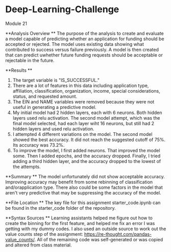 # Deep-Learning-Challenge
Module 21

**Analysis Overview ** The purpose of the analysis to create and evaluate a model capable of predicting whether an application for funding should be accepted or rejected. The model uses existing data showing what contributed to success versus failure previously. A model is then created that can predict uwhether future funding requests should be acceptable or rejectable in the future.

**Results ** 
1. The target variable is "IS_SUCCESSFUL."
2. There are a lot of features in this data including application type, affiliation, classification, organization, income, special considerations, status, and requested amount.
3. The EIN and NAME variables were removed because they were not useful in generating a predictive model.
4. My initial model had 2 hidden layers, each with 6 neurons. Both hidden layers used relu activation. The second model attempt, which was the final model selected, had each layer wiht 16 neurons, but still had 2 hidden layers and used relu activation.
5. I attempted 4 different variations on the model. The second model showed the best accuracy. It did not reach the suggested cutoff of 75%. Its accuracy was 73.2%.
6. To improve the model, I first added neurons. That improved the model some. Then I added epochs, and the accuracy dropped. Finally, I tried adding a third hidden layer, and the accuracy dropped to the lowest of the attempts. 

**Summary ** The model unfortunately did not show acceptable accuracy. Improving accuracy may benefit from some rebinning of classification and/orapplication type. There also could be some factors in the model that aren't very predictive that may be suppressing the accuracy of the model. 

**File Location ** The key file for this assignment starter_code.ipynb can be found in the starter_code folder of the repository.

**Syntax Sources ** Learning assistants helped me figure out how to create the binning for the first feature, and helped me fix an error I was getting with my dummy codes. I also used an outside source to work out the value counts step of the assignment: https://re-thought.com/pandas-value_counts/.  All of the remaining code was self-generated or was copied and altered from class material.
